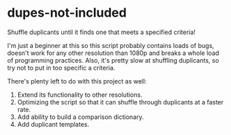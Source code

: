 # dupes-not-included
Shuffle duplicants until it finds one that meets a specified criteria!

I'm just a beginner at this so this script probably contains loads of bugs, doesn't work for any other resolution than 1080p and breaks a whole load of programming practices. Also, it's pretty slow at shuffling duplicants, so try not to put in too specific a criteria. 

There's plenty left to do with this project as well: 
1. Extend its functionality to other resolutions. 
2. Optimizing the script so that it can shuffle through duplicants at a faster rate. 
3. Add ability to build a comparison dictionary. 
4. Add duplicant templates. 

